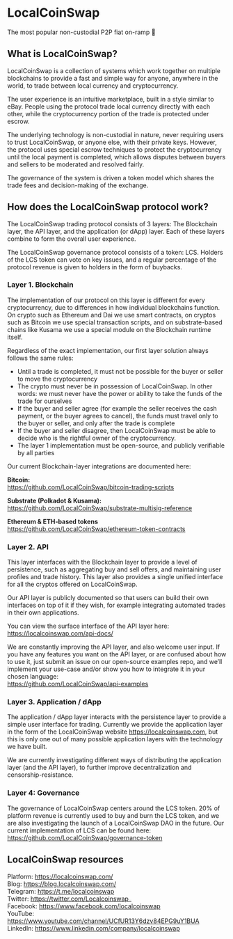 # LocalCoinSwap
The most popular non-custodial P2P fiat on-ramp :rocket:


## What is LocalCoinSwap?

LocalCoinSwap is a collection of systems which work together on multiple blockchains to provide a fast and simple way for anyone, anywhere in the world, to trade between local currency and cryptocurrency.

The user experience is an intuitive marketplace, built in a style similar to eBay. People using the protocol trade local currency directly with each other, while the cryptocurrency portion of the trade is protected under escrow.

The underlying technology is non-custodial in nature, never requiring users to trust LocalCoinSwap, or anyone else, with their private keys. However, the protocol uses special escrow techniques to protect the cryptocurrency until the local payment is completed, which allows disputes between buyers and sellers to be moderated and resolved fairly.

The governance of the system is driven a token model which shares the trade fees and decision-making of the exchange.


## How does the LocalCoinSwap protocol work?

The LocalCoinSwap trading protocol consists of 3 layers: The Blockchain layer, the API layer, and the application (or dApp) layer. Each of these layers combine to form the overall user experience.

The LocalCoinSwap governance protocol consists of a token: LCS. Holders of the LCS token can vote on key issues, and a regular percentage of the protocol revenue is given to holders in the form of buybacks.


### Layer 1. Blockchain

The implementation of our protocol on this layer is different for every cryptocurrency, due to differences in how individual blockchains function. On crypto such as Ethereum and Dai we use smart contracts, on cryptos such as Bitcoin we use special transaction scripts, and on substrate-based chains like Kusama we use a special module on the Blockchain runtime itself.

Regardless of the exact implementation, our first layer solution always follows the same rules:

- Until a trade is completed, it must not be possible for the buyer or seller to move the cryptocurrency
- The crypto must never be in possession of LocalCoinSwap. In other words: we must never have the power or ability to take the funds of the trade for ourselves
- If the buyer and seller agree (for example the seller receives the cash payment, or the buyer agrees to cancel), the funds must travel only to the buyer or seller, and only after the trade is complete
- If the buyer and seller disagree, then LocalCoinSwap must be able to decide who is the rightful owner of the cryptocurrency.
- The layer 1 implementation must be open-source, and publicly verifiable by all parties

Our current Blockchain-layer integrations are documented here:

**Bitcoin:**  
https://github.com/LocalCoinSwap/bitcoin-trading-scripts

**Substrate (Polkadot & Kusama):**  
https://github.com/LocalCoinSwap/substrate-multisig-reference

**Ethereum & ETH-based tokens**  
https://github.com/LocalCoinSwap/ethereum-token-contracts


### Layer 2. API

This layer interfaces with the Blockchain layer to provide a level of persistence, such as aggregating buy and sell offers, and maintaining user profiles and trade history. This layer also provides a single unified interface for all the cryptos offered on LocalCoinSwap.

Our API layer is publicly documented so that users can build their own interfaces on top of it if they wish, for example integrating automated trades in their own applications.

You can view the surface interface of the API layer here:  
https://localcoinswap.com/api-docs/

We are constantly improving the API layer, and also welcome user input. If you have any features you want on the API layer, or are confused about how to use it, just submit an issue on our open-source examples repo, and we’ll implement your use-case and/or show you how to integrate it in your chosen language:  
https://github.com/LocalCoinSwap/api-examples


### Layer 3. Application / dApp

The application / dApp layer interacts with the persistence layer to provide a simple user interface for trading. Currently we provide the application layer in the form of the LocalCoinSwap website https://localcoinswap.com, but this is only one out of many possible application layers with the technology we have built.

We are currently investigating different ways of distributing the application layer (and the API layer), to further improve decentralization and censorship-resistance.


### Layer 4: Governance

The governance of LocalCoinSwap centers around the LCS token. 20% of platform revenue is currently used to buy and burn the LCS token, and we are also investigating the launch of a LocalCoinSwap DAO in the future. Our current implementation of LCS can be found here:  
https://github.com/LocalCoinSwap/governance-token



## LocalCoinSwap resources

Platform: https://localcoinswap.com/  
Blog: https://blog.localcoinswap.com/  
Telegram: https://t.me/localcoinswap  
Twitter: https://twitter.com/Localcoinswap_  
Facebook: https://www.facebook.com/localcoinswap  
YouTube: https://www.youtube.com/channel/UCfUR13Y6dzv84EPG9uY1BUA  
LinkedIn: https://www.linkedin.com/company/localcoinswap 
